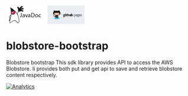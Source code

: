 <a href="../../../../pages/adoption/blobstore-bootstrap/javadocs/index.html" target="_blank" >
	<img height="50px" width="100px" src="images/javadoc.png" alt="view javadoc"></a>
&nbsp;
<a href="../../../../pages/adoption/blobstore-bootstrap" target="_blank">
	<img height="50px" width="100px" src="images/pages.jpg" alt="view github pages">
</a>

# blobstore-bootstrap
Blobstore bootstrap
This sdk library provides API to access the AWS Blobstore. Ii provides both put and get api to save and retrieve blobstore content respectively.

[![Analytics](https://ga-beacon.appspot.com/UA-82773213-1/blobstore-bootstrap/readme?pixel)](https://github.com/PredixDev)
